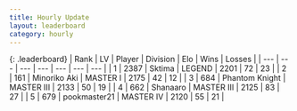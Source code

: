 ```yaml
---
title: Hourly Update
layout: leaderboard
category: hourly
---
```


{: .leaderboard}
| Rank | LV | Player | Division | Elo | Wins | Losses |
| --- | --- | --- | --- | --- | --- | --- |
| <span data-change="0">1</span> | 2387 | <span title="ID: 353063">Sktima</span> | LEGEND | <span data-change="0">2201</span> | <span data-change="0">72</span> | <span data-change="0">23</span> |
| <span data-change="0">2</span> | 161 | <span title="ID: 456466">Minoriko Aki</span> | MASTER I | <span data-change="0">2175</span> | <span data-change="0">42</span> | <span data-change="0">12</span> |
| <span data-change="2">3</span> | 684 | <span title="ID: 742939">Phantom Knight</span> | MASTER III | <span data-change="28">2133</span> | <span data-change="3">50</span> | <span data-change="0">19</span> |
| <span data-change="-1">4</span> | 662 | <span title="ID: 152948">Shanaaro</span> | MASTER III | <span data-change="-10">2125</span> | <span data-change="1">83</span> | <span data-change="1">27</span> |
| <span data-change="-1">5</span> | 679 | <span title="ID: 652474">pookmaster21</span> | MASTER IV | <span data-change="0">2120</span> | <span data-change="0">55</span> | <span data-change="0">21</span> |